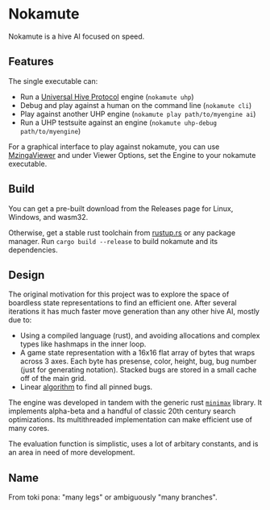 # Nokamute #

Nokamute is a hive AI focused on speed.

## Features ##

The single executable can:

* Run a [Universal Hive
Protocol](https://github.com/jonthysell/Mzinga/wiki/UniversalHiveProtocol)
engine (`nokamute uhp`)
* Debug and play against a human on the command line (`nokamute cli`)
* Play against another UHP engine (`nokamute play path/to/myengine ai`)
* Run a UHP testsuite against an engine (`nokamute uhp-debug path/to/myengine`)

For a graphical interface to play against nokamute, you can use [MzingaViewer](https://github.com/jonthysell/Mzinga/wiki/MzingaViewer) and under Viewer Options, set the Engine to your nokamute executable.

## Build ##

You can get a pre-built download from the Releases page for Linux, Windows, and wasm32.

Otherwise, get a stable rust toolchain from [rustup.rs](https://rustup.rs) or any package
manager.  Run `cargo build --release` to build nokamute and its dependencies.

## Design ##

The original motivation for this project was to explore the space of boardless state representations to find an efficient one. After several iterations it has much faster move generation than any other hive AI, mostly due to:

* Using a compiled language (rust), and avoiding allocations and complex types like hashmaps in the inner loop.
* A game state representation with a 16x16 flat array of bytes that wraps across 3 axes. Each byte has presense, color, height, bug, bug number (just for generating notation). Stacked bugs are stored in a small cache off of the main grid.
* Linear [algorithm](https://en.wikipedia.org/wiki/Biconnected_component#Pseudocode) to find all pinned bugs.

The engine was developed in tandem with the generic rust [`minimax`](https://crates.io/crates/minimax) library. It implements alpha-beta and a handful of classic 20th century search optimizations. Its multithreaded implementation can make efficient use of many cores.

The evaluation function is simplistic, uses a lot of arbitary constants, and is an area in need of more development.

## Name ##

From toki pona: "many legs" or ambiguously "many branches".
